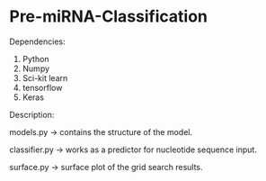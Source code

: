 # Pre-miRNA-Classification

Dependencies:

1. Python
2. Numpy
3. Sci-kit learn
4. tensorflow
5. Keras

Description:

models.py -> contains the structure of the model.

classifier.py -> works as a predictor for nucleotide sequence input.

surface.py -> surface plot of the grid search results.
